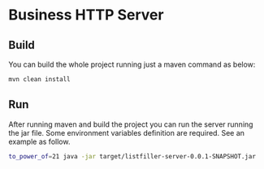 # Business HTTP Server

## Build
You can build the whole project running just a maven command as below:

```bash
mvn clean install
```

## Run
After running maven and build the project you can run the server running the jar file. Some environment variables definition are required.  See an example as follow.

```bash
to_power_of=21 java -jar target/listfiller-server-0.0.1-SNAPSHOT.jar
```
